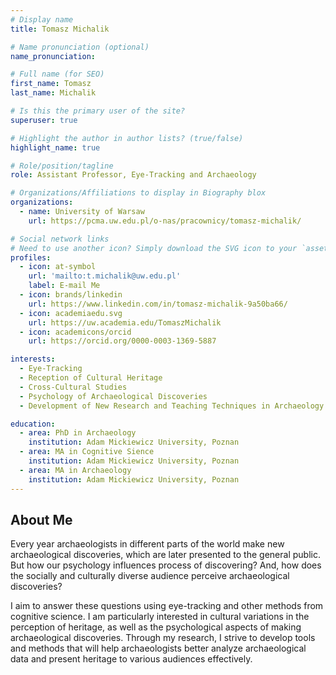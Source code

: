 ```yaml
---
# Display name
title: Tomasz Michalik

# Name pronunciation (optional)
name_pronunciation: 

# Full name (for SEO)
first_name: Tomasz
last_name: Michalik

# Is this the primary user of the site?
superuser: true

# Highlight the author in author lists? (true/false)
highlight_name: true

# Role/position/tagline
role: Assistant Professor, Eye-Tracking and Archaeology

# Organizations/Affiliations to display in Biography blox
organizations:
  - name: University of Warsaw
    url: https://pcma.uw.edu.pl/o-nas/pracownicy/tomasz-michalik/

# Social network links
# Need to use another icon? Simply download the SVG icon to your `assets/media/icons/` folder.
profiles:
  - icon: at-symbol
    url: 'mailto:t.michalik@uw.edu.pl'
    label: E-mail Me
  - icon: brands/linkedin
    url: https://www.linkedin.com/in/tomasz-michalik-9a50ba66/
  - icon: academiaedu.svg
    url: https://uw.academia.edu/TomaszMichalik
  - icon: academicons/orcid
    url: https://orcid.org/0000-0003-1369-5887 

interests:
  - Eye-Tracking
  - Reception of Cultural Heritage
  - Cross-Cultural Studies
  - Psychology of Archaeological Discoveries
  - Development of New Research and Teaching Techniques in Archaeology

education:
  - area: PhD in Archaeology
    institution: Adam Mickiewicz University, Poznan
  - area: MA in Cognitive Sience 
    institution: Adam Mickiewicz University, Poznan
  - area: MA in Archaeology
    institution: Adam Mickiewicz University, Poznan
---
```


## About Me

Every year archaeologists in different parts of the world make new archaeological discoveries, which are later presented to the general public. But how our psychology influences process of discovering? And, how does the socially and culturally diverse audience perceive archaeological discoveries?

I aim to answer these questions using eye-tracking and other methods from cognitive science. I am particularly interested in cultural variations in the perception of heritage, as well as the psychological aspects of making archaeological discoveries. Through my research, I strive to develop tools and methods that will help archaeologists better analyze archaeological data and present heritage to various audiences effectively.
